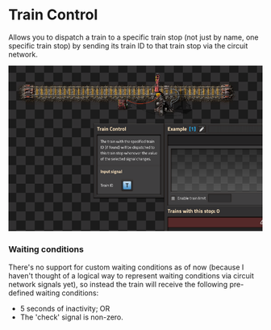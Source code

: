 # Train Control

Allows you to dispatch a train to a specific train stop (not just by name, one specific train stop) by sending its train ID to that train stop via the circuit network.

![screenshot](screenshot.png)

### Waiting conditions

There's no support for custom waiting conditions as of now (because I haven't thought of a logical way to represent waiting conditions via circuit network signals yet), so instead the train will receive the following pre-defined waiting conditions:
* 5 seconds of inactivity; OR
* The 'check' signal is non-zero.
